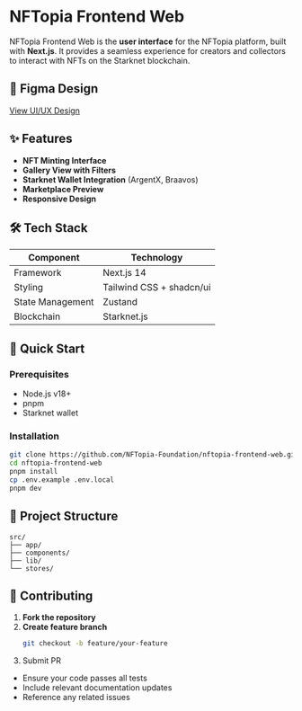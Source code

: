 # NFTopia Frontend Web

NFTopia Frontend Web is the **user interface** for the NFTopia platform, built with **Next.js**. It provides a seamless experience for creators and collectors to interact with NFTs on the Starknet blockchain.

## 🔗 Figma Design
[View UI/UX Design](https://www.figma.com/design/Cg75Fx3YzfP2KzyiYa0vLU/NFTopia?node-id=0-1&t=6ky2MmrZqKyqspAB-1)

## ✨ Features
- **NFT Minting Interface**
- **Gallery View with Filters**
- **Starknet Wallet Integration** (ArgentX, Braavos)
- **Marketplace Preview**
- **Responsive Design**

## 🛠️ Tech Stack
| Component        | Technology |
|------------------|------------|
| Framework        | Next.js 14 |
| Styling          | Tailwind CSS + shadcn/ui |
| State Management | Zustand |
| Blockchain       | Starknet.js |

## 🚀 Quick Start

### Prerequisites
- Node.js v18+
- pnpm
- Starknet wallet

### Installation
```bash
git clone https://github.com/NFTopia-Foundation/nftopia-frontend-web.git
cd nftopia-frontend-web
pnpm install
cp .env.example .env.local
pnpm dev
```

## 📂 Project Structure

```text
src/
├── app/
├── components/
├── lib/
└── stores/
```

## 🤝 Contributing

1. **Fork the repository**
2. **Create feature branch**  
   ```bash
   git checkout -b feature/your-feature
3. Submit PR
- Ensure your code passes all tests
- Include relevant documentation updates
- Reference any related issues
